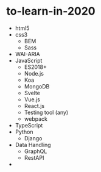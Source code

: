 # to-learn-in-2020
* html5
* css3
  * BEM
  * Sass
* WAI-ARIA
* JavaScript
  * ES2018+
  * Node.js
  * Koa
  * MongoDB
  * Svelte
  * Vue.js
  * React.js
  * Testing tool (any)
  * webpack
* TypeScript
* Python
  * Django
* Data Handling
  * GraphQL
  * RestAPI
* 
